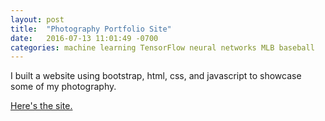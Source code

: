 ```yaml
---
layout: post
title:  "Photography Portfolio Site"
date:   2016-07-13 11:01:49 -0700
categories: machine learning TensorFlow neural networks MLB baseball
---
```


I built a website using bootstrap, html, css, and javascript to showcase some of my photography.

[Here's the site.](/photo/)
